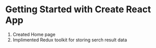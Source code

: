# Getting Started with Create React App

1. Created Home page
2. Implimented Redux toolkit for storing serch result data
